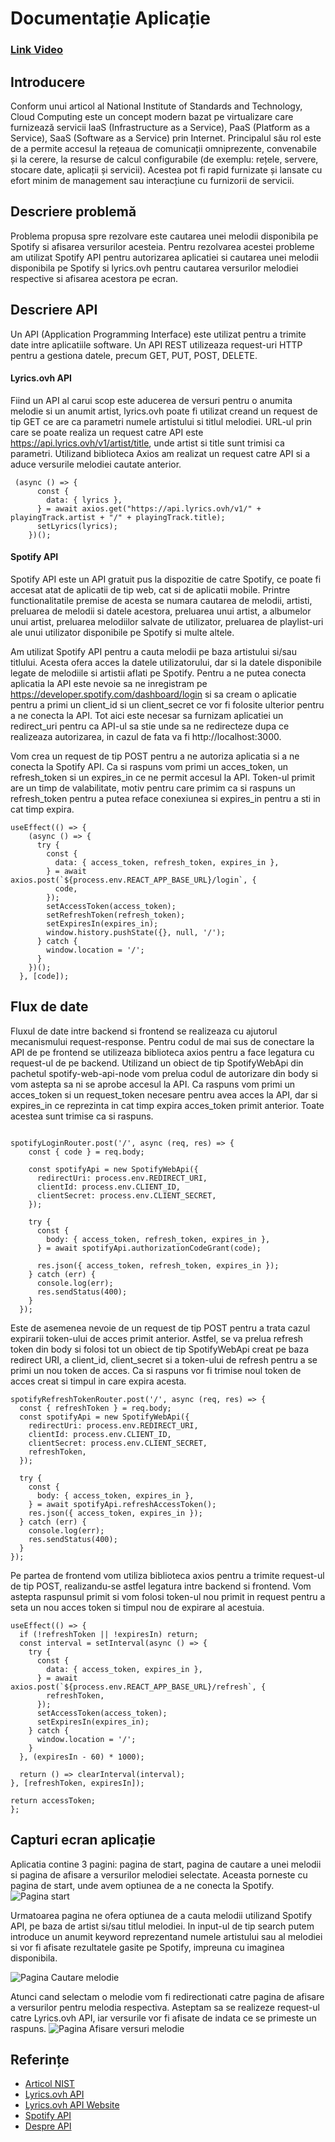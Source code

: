 # Documentație Aplicație

### [Link Video](https://youtu.be/K4l1gN1tMJ0)

## Introducere
Conform unui articol al National Institute of Standards and Technology, Cloud Computing este un concept modern bazat pe virtualizare care furnizează servicii IaaS (Infrastructure as a Service), PaaS (Platform as a Service), SaaS (Software as a Service) prin Internet. Principalul său rol este de a permite accesul la rețeaua de comunicații omniprezente, convenabile și la cerere, la resurse de calcul configurabile (de exemplu: rețele, servere, stocare date, aplicații și servicii). Acestea pot fi rapid furnizate și lansate cu efort minim de management sau interacțiune cu furnizorii de servicii.
## Descriere problemă
Problema propusa spre rezolvare este cautarea unei melodii disponibila pe Spotify si afisarea versurilor acesteia. Pentru rezolvarea acestei probleme am utilizat Spotify API pentru autorizarea aplicatiei si cautarea unei melodii disponibila pe Spotify si lyrics.ovh pentru cautarea versurilor melodiei respective si afisarea acestora pe ecran.

## Descriere API
Un API (Application Programming Interface) este utilizat pentru a trimite date intre aplicatiile software. Un API REST utilizeaza request-uri HTTP pentru a gestiona datele, precum GET, PUT, POST, DELETE.

#### Lyrics.ovh API
Fiind un API al carui scop este aducerea de versuri pentru o anumita melodie si un anumit artist, lyrics.ovh poate fi utilizat creand un request de tip GET ce are ca parametri numele artistului si titlul melodiei. URL-ul prin care se poate realiza un request catre API este https://api.lyrics.ovh/v1/artist/title, unde artist si title sunt trimisi ca parametri. Utilizand biblioteca Axios am realizat un request catre API si a aduce versurile melodiei cautate anterior.

```
 (async () => {
      const {
        data: { lyrics },
      } = await axios.get("https://api.lyrics.ovh/v1/" + playingTrack.artist + "/" + playingTrack.title);
      setLyrics(lyrics);
    })();
 ```
 #### Spotify API
Spotify API este un API gratuit pus la dispozitie de catre Spotify, ce poate fi accesat atat de aplicatii de tip web, cat si de aplicatii mobile. Printre functionalitatile premise de acesta se numara cautarea de melodii, artisti, preluarea de melodii si datele acestora, preluarea unui artist, a albumelor unui artist, preluarea melodiilor salvate de utilizator, preluarea de playlist-uri ale unui utilizator disponibile pe Spotify si multe altele.

Am utilizat Spotify API pentru a cauta melodii pe baza artistului si/sau titlului. Acesta ofera acces la datele utilizatorului, dar si la datele disponibile legate de melodiile si artistii aflati pe Spotify. Pentru a ne putea conecta aplicatia la API este nevoie sa ne inregistram pe https://developer.spotify.com/dashboard/login si sa cream o aplicatie pentru a primi un client_id si un client_secret ce vor fi folosite ulterior pentru a ne conecta la API. Tot aici este necesar sa furnizam aplicatiei un redirect_uri pentru ca API-ul sa stie unde sa ne redirecteze dupa ce realizeaza autorizarea, in cazul de fata va fi http://localhost:3000. 
 
Vom crea un request de tip POST pentru a ne autoriza aplicatia si a ne conecta la Spotify API. Ca si raspuns vom primi un acces_token, un refresh_token si un expires_in ce ne permit accesul la API. Token-ul primit are un timp de valabilitate, motiv pentru care primim ca si raspuns un refresh_token pentru a putea reface conexiunea si expires_in pentru a sti in cat timp expira.
```
useEffect(() => {
    (async () => {
      try {
        const {
          data: { access_token, refresh_token, expires_in },
        } = await axios.post(`${process.env.REACT_APP_BASE_URL}/login`, {
          code,
        });
        setAccessToken(access_token);
        setRefreshToken(refresh_token);
        setExpiresIn(expires_in);
        window.history.pushState({}, null, '/');
      } catch {
        window.location = '/';
      }
    })();
  }, [code]);
  ```

## Flux de date
Fluxul de date intre backend si frontend se realizeaza cu ajutorul mecanismului request-response. Pentru codul de mai sus de conectare la API de pe frontend se utilizeaza biblioteca axios pentru a face legatura cu request-ul de pe backend.
Utilizand un obiect de tip SpotifyWebApi din pachetul spotify-web-api-node vom prelua codul de autorizare din body si vom astepta sa ni se aprobe accesul la API. Ca raspuns vom primi un acces_token si un request_token necesare pentru avea acces la API, dar si expires_in ce reprezinta in cat timp expira acces_token primit anterior. Toate acestea sunt trimise ca si raspuns.
```

spotifyLoginRouter.post('/', async (req, res) => {
    const { code } = req.body;
  
    const spotifyApi = new SpotifyWebApi({
      redirectUri: process.env.REDIRECT_URI,
      clientId: process.env.CLIENT_ID,
      clientSecret: process.env.CLIENT_SECRET,
    });
  
    try {
      const {
        body: { access_token, refresh_token, expires_in },
      } = await spotifyApi.authorizationCodeGrant(code);
  
      res.json({ access_token, refresh_token, expires_in });
    } catch (err) {
      console.log(err);
      res.sendStatus(400);
    }
  });
  ```
  Este de asemenea nevoie de un request de tip POST pentru a trata cazul expirarii token-ului de acces primit anterior. Astfel, se va prelua refresh token din body si folosi tot un obiect de tip SpotifyWebApi creat pe baza redirect URI, a client_id, client_secret si a token-ului de refresh pentru a se primi un nou token de acces. Ca si raspuns vor fi trimise noul token de acces creat si timpul in care expira acesta.
  
  ```
  spotifyRefreshTokenRouter.post('/', async (req, res) => {
    const { refreshToken } = req.body;
    const spotifyApi = new SpotifyWebApi({
      redirectUri: process.env.REDIRECT_URI,
      clientId: process.env.CLIENT_ID,
      clientSecret: process.env.CLIENT_SECRET,
      refreshToken,
    });
  
    try {
      const {
        body: { access_token, expires_in },
      } = await spotifyApi.refreshAccessToken();
      res.json({ access_token, expires_in });
    } catch (err) {
      console.log(err);
      res.sendStatus(400);
    }
  });
  ```
  Pe partea de frontend vom utiliza biblioteca axios pentru a trimite request-ul de tip POST, realizandu-se astfel legatura intre backend si frontend. Vom astepta raspunsul primit si vom folosi token-ul nou primit in request pentru a seta un nou acces token si timpul nou de expirare al acestuia.
  
  ```
  useEffect(() => {
    if (!refreshToken || !expiresIn) return;
    const interval = setInterval(async () => {
      try {
        const {
          data: { access_token, expires_in },
        } = await axios.post(`${process.env.REACT_APP_BASE_URL}/refresh`, {
          refreshToken,
        });
        setAccessToken(access_token);
        setExpiresIn(expires_in);
      } catch {
        window.location = '/';
      }
    }, (expiresIn - 60) * 1000);

    return () => clearInterval(interval);
  }, [refreshToken, expiresIn]);

  return accessToken;
};
  ```
## Capturi ecran aplicație
Aplicatia contine 3 pagini: pagina de start, pagina de cautare a unei melodii si pagina de afisare a versurilor melodiei selectate. Aceasta porneste cu pagina de start, unde avem optiunea de a ne conecta la Spotify.
![Pagina start](pagina_start.png)

Urmatoarea pagina ne ofera optiunea de a cauta melodii utilizand Spotify API, pe baza de artist si/sau titlul melodiei. In input-ul de tip search putem introduce un anumit keyword reprezentand numele artistului sau al melodiei si vor fi afisate rezultatele gasite pe Spotify, impreuna cu imaginea disponibila.

![Pagina Cautare melodie](pagina_cautare_melodie.png)

Atunci cand selectam o melodie vom fi redirectionati catre pagina de afisare a versurilor pentru melodia respectiva. Asteptam sa se realizeze request-ul catre Lyrics.ovh API, iar versurile vor fi afisate de indata ce se primeste un raspuns.
![Pagina Afisare versuri melodie](pagina_afisare_versuri.png)
## Referințe
* [Articol NIST](https://nvlpubs.nist.gov/nistpubs/Legacy/SP/nistspecialpublication800-145.pdf)
* [Lyrics.ovh API](https://github.com/public-apis/public-apis)
* [Lyrics.ovh API Website](https://lyricsovh.docs.apiary.io/#)
* [Spotify API](https://developer.spotify.com/documentation/web-api/quick-start/)
* [Despre API](https://support.apple.com/ro-ro/guide/shortcuts-mac/apd2e30c9d45/mac)
